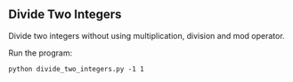 ## Divide Two Integers

Divide two integers without using multiplication, division and mod operator.


Run the program:
```
python divide_two_integers.py -1 1
```
